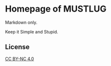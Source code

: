 # Homepage of MUSTLUG

Markdown only.

Keep it Simple and Stupid.

## License

[CC BY-NC 4.0](https://creativecommons.org/licenses/by-nc/4.0/ 'Attribution-NonCommercial 4.0 International')
